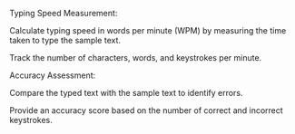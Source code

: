 Typing Speed Measurement:

Calculate typing speed in words per minute (WPM) by measuring the time taken to type the sample text.

Track the number of characters, words, and keystrokes per minute.

Accuracy Assessment:

Compare the typed text with the sample text to identify errors.

Provide an accuracy score based on the number of correct and incorrect keystrokes.
